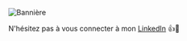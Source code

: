 ![Bannière](https://live.staticflickr.com/65535/53992840786_df496637be_n.jpg)

N'hésitez pas à vous connecter à mon [LinkedIn](https://www.linkedin.com/in/vincent-vgom/) 👍🙂


